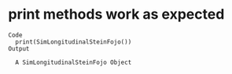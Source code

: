 # print methods work as expected

    Code
      print(SimLongitudinalSteinFojo())
    Output
      
      A SimLongitudinalSteinFojo Object
      

